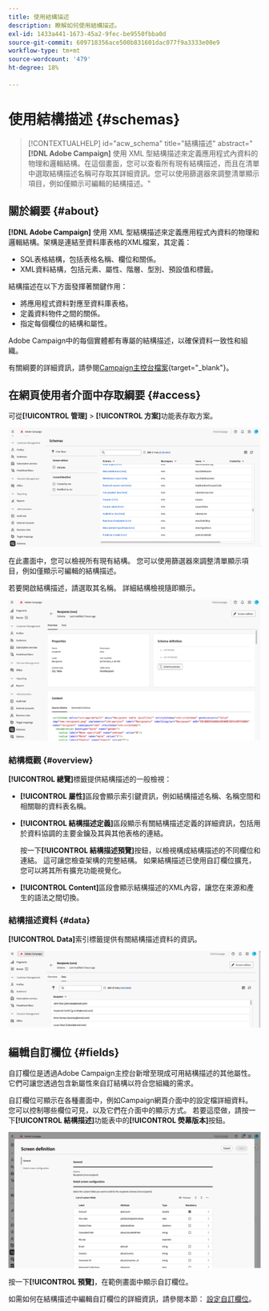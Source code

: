 ```yaml
---
title: 使用結構描述
description: 瞭解如何使用結構描述。
exl-id: 1433a441-1673-45a2-9fec-be9550fbba0d
source-git-commit: 609718356ace500b831601dac077f9a3333e00e9
workflow-type: tm+mt
source-wordcount: '479'
ht-degree: 18%

---
```


# 使用結構描述 {#schemas}

>[!CONTEXTUALHELP]
>id="acw_schema"
>title="結構描述"
>abstract="**[!DNL Adobe Campaign]** 使用 XML 型結構描述來定義應用程式內資料的物理和邏輯結構。在這個畫面，您可以查看所有現有結構描述，而且在清單中選取結構描述名稱可存取其詳細資訊。您可以使用篩選器來調整清單顯示項目，例如僅顯示可編輯的結構描述。"

## 關於綱要 {#about}

**[!DNL Adobe Campaign]** 使用 XML 型結構描述來定義應用程式內資料的物理和邏輯結構。架構是連結至資料庫表格的XML檔案，其定義：

* SQL表格結構，包括表格名稱、欄位和關係。
* XML資料結構，包括元素、屬性、階層、型別、預設值和標籤。

結構描述在以下方面發揮著關鍵作用：

* 將應用程式資料對應至資料庫表格。
* 定義資料物件之間的關係。
* 指定每個欄位的結構和屬性。

Adobe Campaign中的每個實體都有專屬的結構描述，以確保資料一致性和組織。

有關綱要的詳細資訊，請參閱[Campaign主控台檔案](https://experienceleague.adobe.com/en/docs/campaign/campaign-v8/developer/shemas-forms/schemas){target="_blank"}。

## 在網頁使用者介面中存取綱要 {#access}

可從&#x200B;**[!UICONTROL 管理]** > **[!UICONTROL 方案]**&#x200B;功能表存取方案。

![顯示可用結構描述和篩選器的結構描述清單畫面](assets/schemas-list.png)

在此畫面中，您可以檢視所有現有結構。 您可以使用篩選器來調整清單顯示項目，例如僅顯示可編輯的結構描述。

若要開啟結構描述，請選取其名稱。 詳細結構檢視隨即顯示。

![顯示結構描述屬性和內容的結構描述詳細資訊畫面](assets/schema-details.png)

### 結構概觀 {#overview}

**[!UICONTROL 總覽]**&#x200B;標籤提供結構描述的一般檢視：

* **[!UICONTROL 屬性]**&#x200B;區段會顯示索引鍵資訊，例如結構描述名稱、名稱空間和相關聯的資料表名稱。

* **[!UICONTROL 結構描述定義]**&#x200B;區段顯示有關結構描述定義的詳細資訊，包括用於資料協調的主要金鑰及其與其他表格的連結。

  按一下&#x200B;**[!UICONTROL 結構描述預覽]**&#x200B;按鈕，以檢視構成結構描述的不同欄位和連結。 這可讓您檢查架構的完整結構。 如果結構描述已使用自訂欄位擴充，您可以將其所有擴充功能視覺化。

* **[!UICONTROL Content]**&#x200B;區段會顯示結構描述的XML內容，讓您在來源和產生的語法之間切換。

### 結構描述資料 {#data}

**[!UICONTROL Data]**&#x200B;索引標籤提供有關結構描述資料的資訊。

![顯示資料結構和屬性的結構描述資料標籤](assets/schemas-data.png)

## 編輯自訂欄位 {#fields}

自訂欄位是透過Adobe Campaign主控台新增至現成可用結構描述的其他屬性。 它們可讓您透過包含新屬性來自訂結構以符合您組織的需求。

自訂欄位可顯示在各種畫面中，例如Campaign網頁介面中的設定檔詳細資料。 您可以控制哪些欄位可見，以及它們在介面中的顯示方式。 若要這麼做，請按一下&#x200B;**[!UICONTROL 結構描述]**&#x200B;功能表中的&#x200B;**[!UICONTROL 熒幕版本]**&#x200B;按鈕。

![顯示可編輯屬性的自訂欄位畫面](assets/schemas-custom.png)

按一下&#x200B;**[!UICONTROL 預覽]**，在範例畫面中顯示自訂欄位。

如需如何在結構描述中編輯自訂欄位的詳細資訊，請參閱本節： [設定自訂欄位](../administration/custom-fields.md)。